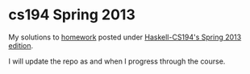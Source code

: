 # cs194 Spring 2013
My solutions to [homework](http://www.seas.upenn.edu/~cis194/spring13/lectures.html "homework") posted under [Haskell-CS194's Spring 2013 edition](http://www.seas.upenn.edu/~cis194/spring13/ "CS194 2013").

I will update the repo as and when I progress through the course.
